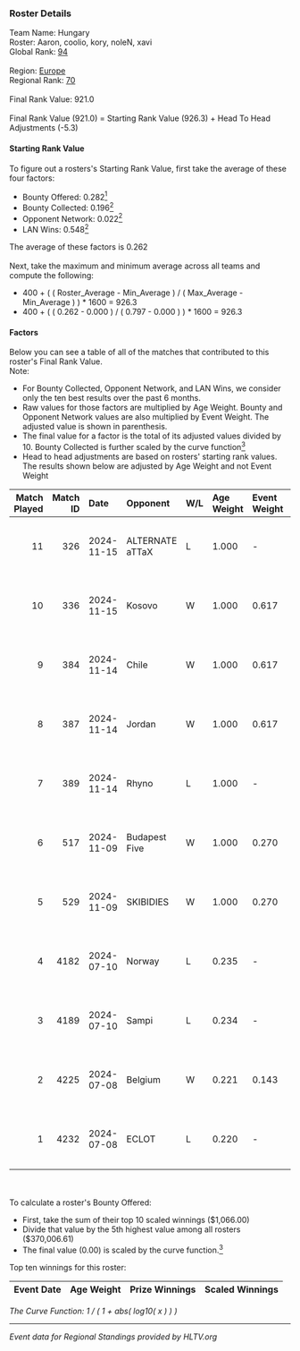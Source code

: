 ### Roster Details<br />
Team Name: Hungary<br />
Roster: Aaron, coolio, kory, noleN, xavi<br />
Global Rank: [94](../../standings_global_2024_12_02.md)<br />
<br />
Region: [Europe]( ../../standings_europe_2024_12_02.md)<br />
Regional Rank: [70]( ../../standings_europe_2024_12_02.md)<br />
<br />
Final Rank Value:  921.0<br />
<br />
Final Rank Value (921.0) = Starting Rank Value (926.3) + Head To Head Adjustments (-5.3)<br />

#### Starting Rank Value<br />
To figure out a rosters's Starting Rank Value, first take the average of these four factors:<br />
- Bounty Offered: 0.282[<sup>1</sup>](#table2)
- Bounty Collected: 0.196[<sup>2</sup>](#table1)
- Opponent Network: 0.022[<sup>2</sup>](#table1)
- LAN Wins: 0.548[<sup>2</sup>](#table1)

The average of these factors is 0.262<br />
<br />
Next, take the maximum and minimum average across all teams and compute the following:<br />
- 400 + ( ( Roster_Average - Min_Average ) / ( Max_Average - Min_Average ) ) * 1600 = 926.3
- 400 + ( ( 0.262 - 0.000 ) / ( 0.797 - 0.000 ) ) * 1600 = 926.3


#### Factors<br />
Below you can see a table of all of the matches that contributed to this roster's Final Rank Value.<br />
Note:<br />

- For Bounty Collected, Opponent Network, and LAN Wins, we consider only the ten best results over the past 6 months.
- Raw values for those factors are multiplied by Age Weight. Bounty and Opponent Network values are also multiplied by Event Weight. The adjusted value is shown in parenthesis.
- The final value for a factor is the total of its adjusted values divided by 10. Bounty Collected is further scaled by the curve function[<sup>3</sup>](#curveFunction)
- Head to head adjustments are based on rosters' starting rank values. The results shown below are adjusted by Age Weight and not Event Weight
<span id="table1"></span><br />


| Match Played | Match ID | Date       | Opponent        | W/L | Age Weight | Event Weight | Bounty Collected | Opponent Network | LAN Wins  | H2H Adj. | Roster                            |
| -: | -: | :- | :- | :- | :- | :- | :- | :- | :- | -: | :- |
|           11 |      326 | 2024-11-15 | ALTERNATE aTTaX | L   | 1.000      | -            | -                | -                | -         |   -11.84 | Aaron, coolio, kory, noleN, xavi  |
|           10 |      336 | 2024-11-15 | Kosovo          | W   | 1.000      | 0.617        | 0.000 (0.000)    | 0.203 (0.125)    | 1 (1.000) |     7.26 | Aaron, coolio, kory, noleN, xavi  |
|            9 |      384 | 2024-11-14 | Chile           | W   | 1.000      | 0.617        | 0.000 (0.000)    | 0.076 (0.047)    | 1 (1.000) |     4.31 | Aaron, coolio, kory, noleN, xavi  |
|            8 |      387 | 2024-11-14 | Jordan          | W   | 1.000      | 0.617        | 0.000 (0.000)    | 0.038 (0.024)    | 1 (1.000) |     3.84 | Aaron, coolio, kory, noleN, xavi  |
|            7 |      389 | 2024-11-14 | Rhyno           | L   | 1.000      | -            | -                | -                | -         |    -9.21 | Aaron, coolio, kory, noleN, xavi  |
|            6 |      517 | 2024-11-09 | Budapest Five   | W   | 1.000      | 0.270        | 0.002 (0.000)    | 0.038 (0.010)    | 1 (1.000) |     4.29 | Aaron, bALAGE, Kamion, kory, xavi |
|            5 |      529 | 2024-11-09 | SKIBIDIES       | W   | 1.000      | 0.270        | 0.001 (0.000)    | 0.038 (0.010)    | 1 (1.000) |     3.96 | Aaron, bALAGE, Kamion, kory, xavi |
|            4 |     4182 | 2024-07-10 | Norway          | L   | 0.235      | -            | -                | -                | -         |    -5.83 | Aaron, coolio, fleav, kory, xavi  |
|            3 |     4189 | 2024-07-10 | Sampi           | L   | 0.234      | -            | -                | -                | -         |    -2.12 | Aaron, coolio, fleav, kory, xavi  |
|            2 |     4225 | 2024-07-08 | Belgium         | W   | 0.221      | 0.143        | 0.000 (0.000)    | 0.000 (0.000)    | 0 (0.000) |     0.35 | Aaron, coolio, fleav, kory, xavi  |
|            1 |     4232 | 2024-07-08 | ECLOT           | L   | 0.220      | -            | -                | -                | -         |    -0.32 | Aaron, coolio, fleav, kory, xavi  |

<br />
<span id="table2"></span><br />
To calculate a roster's Bounty Offered:<br />

- First, take the sum of their top 10 scaled winnings ($1,066.00)
- Divide that value by the 5th highest value among all rosters ($370,006.61)
- The final value (0.00) is scaled by the curve function.[<sup>3</sup>](#curveFunction)

Top ten winnings for this roster:<br />

| Event Date | Age Weight | Prize Winnings | Scaled Winnings |
| :- | -: | :- | :- |


<span id="curveFunction"></span>_The Curve Function: 1 / ( 1 + abs( log10( x ) ) )_<br />

---
_Event data for Regional Standings provided by HLTV.org_<br />
